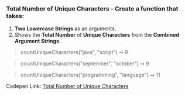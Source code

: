 ### Total Number of Unique Characters - Create a function that takes: 

1. **Two Lowercase Strings** as an arguments. 
1. Shows the **Total Number** of **Unique Characters** from the **Combined Argument Strings**.

> countUniqueCharacters("java", "script") ➞ 9 

> countUniqueCharacters("september", "october") ➞ 9

> countUniqueCharacters("programming", "language") ➞ 11

Codepen Link: [Total Number of Unique Characters](https://codepen.io/naveencoder/pen/LYPapxv?editors=0012)